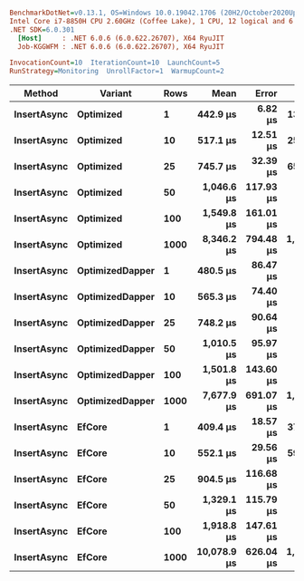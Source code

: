 ``` ini

BenchmarkDotNet=v0.13.1, OS=Windows 10.0.19042.1706 (20H2/October2020Update)
Intel Core i7-8850H CPU 2.60GHz (Coffee Lake), 1 CPU, 12 logical and 6 physical cores
.NET SDK=6.0.301
  [Host]     : .NET 6.0.6 (6.0.622.26707), X64 RyuJIT
  Job-KGGWFM : .NET 6.0.6 (6.0.622.26707), X64 RyuJIT

InvocationCount=10  IterationCount=10  LaunchCount=5  
RunStrategy=Monitoring  UnrollFactor=1  WarmupCount=2  

```
|      Method |         Variant | Rows |        Mean |     Error |      StdDev |     Median |        Min |         Max |
|------------ |---------------- |----- |------------:|----------:|------------:|-----------:|-----------:|------------:|
| **InsertAsync** |       **Optimized** |    **1** |    **442.9 μs** |   **6.82 μs** |    **13.78 μs** |   **445.5 μs** |   **403.0 μs** |    **476.1 μs** |
| **InsertAsync** |       **Optimized** |   **10** |    **517.1 μs** |  **12.51 μs** |    **25.27 μs** |   **517.9 μs** |   **472.9 μs** |    **570.9 μs** |
| **InsertAsync** |       **Optimized** |   **25** |    **745.7 μs** |  **32.39 μs** |    **65.44 μs** |   **751.0 μs** |   **567.9 μs** |  **1,033.0 μs** |
| **InsertAsync** |       **Optimized** |   **50** |  **1,046.6 μs** | **117.93 μs** |   **238.23 μs** |   **989.4 μs** |   **818.0 μs** |  **2,257.2 μs** |
| **InsertAsync** |       **Optimized** |  **100** |  **1,549.8 μs** | **161.01 μs** |   **325.25 μs** | **1,488.1 μs** | **1,216.3 μs** |  **2,744.2 μs** |
| **InsertAsync** |       **Optimized** | **1000** |  **8,346.2 μs** | **794.48 μs** | **1,604.90 μs** | **7,762.0 μs** | **6,084.5 μs** | **12,122.0 μs** |
| **InsertAsync** | **OptimizedDapper** |    **1** |    **480.5 μs** |  **86.47 μs** |   **174.68 μs** |   **451.1 μs** |   **378.5 μs** |  **1,642.2 μs** |
| **InsertAsync** | **OptimizedDapper** |   **10** |    **565.3 μs** |  **74.40 μs** |   **150.30 μs** |   **524.8 μs** |   **461.9 μs** |  **1,465.4 μs** |
| **InsertAsync** | **OptimizedDapper** |   **25** |    **748.2 μs** |  **90.64 μs** |   **183.09 μs** |   **730.2 μs** |   **509.5 μs** |  **1,557.9 μs** |
| **InsertAsync** | **OptimizedDapper** |   **50** |  **1,010.5 μs** |  **95.97 μs** |   **193.87 μs** |   **979.9 μs** |   **771.4 μs** |  **1,905.7 μs** |
| **InsertAsync** | **OptimizedDapper** |  **100** |  **1,501.8 μs** | **143.60 μs** |   **290.07 μs** | **1,453.8 μs** | **1,195.8 μs** |  **2,794.8 μs** |
| **InsertAsync** | **OptimizedDapper** | **1000** |  **7,677.9 μs** | **691.07 μs** | **1,395.99 μs** | **7,272.8 μs** | **5,635.0 μs** | **11,790.1 μs** |
| **InsertAsync** |          **EfCore** |    **1** |    **409.4 μs** |  **18.57 μs** |    **37.50 μs** |   **399.4 μs** |   **337.9 μs** |    **492.5 μs** |
| **InsertAsync** |          **EfCore** |   **10** |    **552.1 μs** |  **29.56 μs** |    **59.70 μs** |   **542.3 μs** |   **435.4 μs** |    **710.6 μs** |
| **InsertAsync** |          **EfCore** |   **25** |    **904.5 μs** | **116.68 μs** |   **235.70 μs** |   **868.5 μs** |   **595.8 μs** |  **1,772.4 μs** |
| **InsertAsync** |          **EfCore** |   **50** |  **1,329.1 μs** | **115.79 μs** |   **233.91 μs** | **1,272.6 μs** |   **976.9 μs** |  **2,475.1 μs** |
| **InsertAsync** |          **EfCore** |  **100** |  **1,918.8 μs** | **147.61 μs** |   **298.18 μs** | **1,796.7 μs** | **1,546.1 μs** |  **2,722.4 μs** |
| **InsertAsync** |          **EfCore** | **1000** | **10,078.9 μs** | **626.04 μs** | **1,264.62 μs** | **9,839.2 μs** | **8,237.6 μs** | **12,303.8 μs** |
